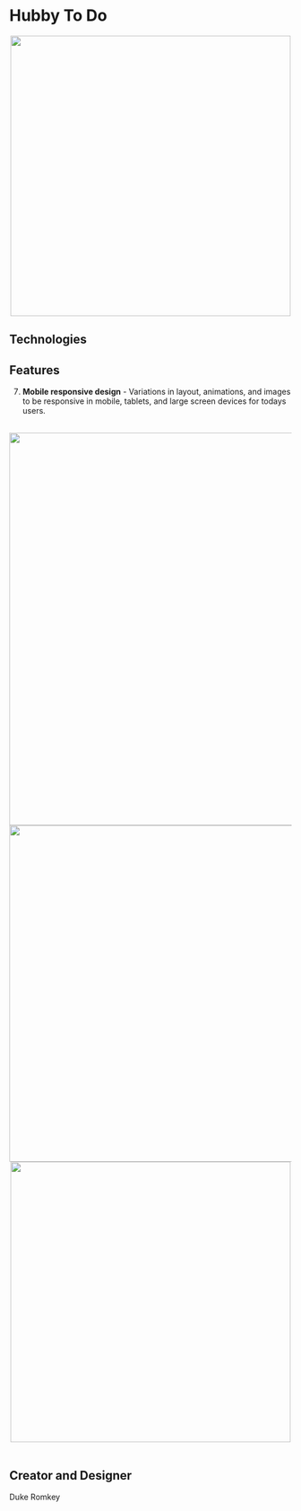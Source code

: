 # Hubby To Do

<div align="center">
  <img src="PeculiarPandasSmall.gif" width="500" /></br>
</div>

## Technologies


## Features

7. <strong>Mobile responsive design</strong> - Variations in layout, animations, and images to be responsive in mobile, tablets, and large screen devices for todays users.
<div align="center">
  <br>
  <img src="iphone12Pro.png" height="700" />
  <img src="ipadAir.png" height="600" />
  <img src="largeScreen.png" height="500" />
</div>
<br>

## Creator and Designer
Duke Romkey

